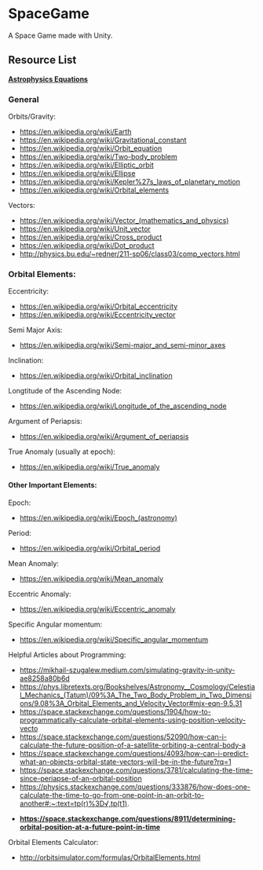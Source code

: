 # SpaceGame
A Space Game made with Unity.

## Resource List

**[Astrophysics Equations](https://static1.squarespace.com/static/54b38552e4b055a31e5e3e47/t/5b5c071970a6addd33a8a85c/1532757806053/ultimate-astrophysics-cheat-sheet_1-0.pdf)**

### General

Orbits/Gravity:
* https://en.wikipedia.org/wiki/Earth
* https://en.wikipedia.org/wiki/Gravitational_constant
* https://en.wikipedia.org/wiki/Orbit_equation
* https://en.wikipedia.org/wiki/Two-body_problem
* https://en.wikipedia.org/wiki/Elliptic_orbit
* https://en.wikipedia.org/wiki/Ellipse
* https://en.wikipedia.org/wiki/Kepler%27s_laws_of_planetary_motion
* https://en.wikipedia.org/wiki/Orbital_elements

Vectors:
* https://en.wikipedia.org/wiki/Vector_(mathematics_and_physics)
* https://en.wikipedia.org/wiki/Unit_vector
* https://en.wikipedia.org/wiki/Cross_product
* https://en.wikipedia.org/wiki/Dot_product
* http://physics.bu.edu/~redner/211-sp06/class03/comp_vectors.html



### Orbital Elements:

Eccentricity:
* https://en.wikipedia.org/wiki/Orbital_eccentricity
* https://en.wikipedia.org/wiki/Eccentricity_vector

Semi Major Axis:
* https://en.wikipedia.org/wiki/Semi-major_and_semi-minor_axes

Inclination:
* https://en.wikipedia.org/wiki/Orbital_inclination

Longtitude of the Ascending Node:
* https://en.wikipedia.org/wiki/Longitude_of_the_ascending_node

Argument of Periapsis:
* https://en.wikipedia.org/wiki/Argument_of_periapsis

True Anomaly (usually at epoch):
* https://en.wikipedia.org/wiki/True_anomaly


#### Other Important Elements:
Epoch:
* https://en.wikipedia.org/wiki/Epoch_(astronomy)

Period:
* https://en.wikipedia.org/wiki/Orbital_period

Mean Anomaly:
* https://en.wikipedia.org/wiki/Mean_anomaly

Eccentric Anomaly:
* https://en.wikipedia.org/wiki/Eccentric_anomaly

Specific Angular momentum:
* https://en.wikipedia.org/wiki/Specific_angular_momentum



Helpful Articles about Programming:
* https://mikhail-szugalew.medium.com/simulating-gravity-in-unity-ae8258a80b6d
* https://phys.libretexts.org/Bookshelves/Astronomy__Cosmology/Celestial_Mechanics_(Tatum)/09%3A_The_Two_Body_Problem_in_Two_Dimensions/9.08%3A_Orbital_Elements_and_Velocity_Vector#mjx-eqn-9.5.31
* https://space.stackexchange.com/questions/1904/how-to-programmatically-calculate-orbital-elements-using-position-velocity-vecto
* https://space.stackexchange.com/questions/52090/how-can-i-calculate-the-future-position-of-a-satellite-orbiting-a-central-body-a
* https://space.stackexchange.com/questions/4093/how-can-i-predict-what-an-objects-orbital-state-vectors-will-be-in-the-future?rq=1
* https://space.stackexchange.com/questions/3781/calculating-the-time-since-periapse-of-an-orbital-position
* https://physics.stackexchange.com/questions/333876/how-does-one-calculate-the-time-to-go-from-one-point-in-an-orbit-to-another#:~:text=tp(r)%3D√,tp(t1).
+ **https://space.stackexchange.com/questions/8911/determining-orbital-position-at-a-future-point-in-time**

Orbital Elements Calculator:
* http://orbitsimulator.com/formulas/OrbitalElements.html
